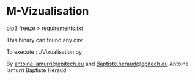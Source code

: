 # M-Vizualisation
pip3 freeze > requirements.txt

This binary can found any csv.

To execute : ./Vizualisation.py

By antoine.iamurri@epitech.eu and Baptiste.heraud@epitech.eu
Antoine Iamurri
Baptiste Heraud
